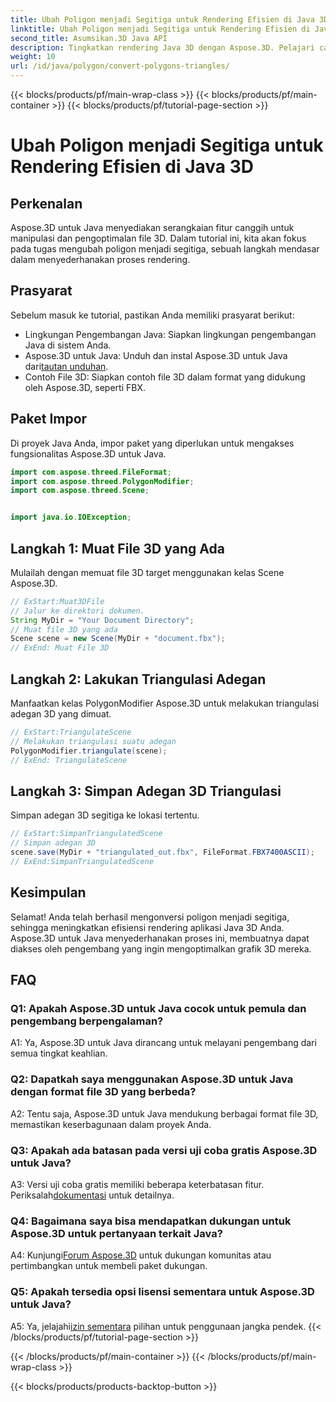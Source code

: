 ```yaml
---
title: Ubah Poligon menjadi Segitiga untuk Rendering Efisien di Java 3D
linktitle: Ubah Poligon menjadi Segitiga untuk Rendering Efisien di Java 3D
second_title: Asumsikan.3D Java API
description: Tingkatkan rendering Java 3D dengan Aspose.3D. Pelajari cara mengubah poligon menjadi segitiga untuk performa optimal. Unduh sekarang untuk pengalaman pengembangan 3D yang lancar.
weight: 10
url: /id/java/polygon/convert-polygons-triangles/
---
```


{{< blocks/products/pf/main-wrap-class >}}
{{< blocks/products/pf/main-container >}}
{{< blocks/products/pf/tutorial-page-section >}}

# Ubah Poligon menjadi Segitiga untuk Rendering Efisien di Java 3D

## Perkenalan

Aspose.3D untuk Java menyediakan serangkaian fitur canggih untuk manipulasi dan pengoptimalan file 3D. Dalam tutorial ini, kita akan fokus pada tugas mengubah poligon menjadi segitiga, sebuah langkah mendasar dalam menyederhanakan proses rendering.

## Prasyarat

Sebelum masuk ke tutorial, pastikan Anda memiliki prasyarat berikut:

- Lingkungan Pengembangan Java: Siapkan lingkungan pengembangan Java di sistem Anda.
-  Aspose.3D untuk Java: Unduh dan instal Aspose.3D untuk Java dari[tautan unduhan](https://releases.aspose.com/3d/java/).
- Contoh File 3D: Siapkan contoh file 3D dalam format yang didukung oleh Aspose.3D, seperti FBX.

## Paket Impor

Di proyek Java Anda, impor paket yang diperlukan untuk mengakses fungsionalitas Aspose.3D untuk Java.

```java
import com.aspose.threed.FileFormat;
import com.aspose.threed.PolygonModifier;
import com.aspose.threed.Scene;


import java.io.IOException;
```

## Langkah 1: Muat File 3D yang Ada

Mulailah dengan memuat file 3D target menggunakan kelas Scene Aspose.3D.

```java
// ExStart:Muat3DFile
// Jalur ke direktori dokumen.
String MyDir = "Your Document Directory";
// Muat file 3D yang ada
Scene scene = new Scene(MyDir + "document.fbx");
// ExEnd: Muat File 3D
```

## Langkah 2: Lakukan Triangulasi Adegan

Manfaatkan kelas PolygonModifier Aspose.3D untuk melakukan triangulasi adegan 3D yang dimuat.

```java
// ExStart:TriangulateScene
// Melakukan triangulasi suatu adegan
PolygonModifier.triangulate(scene);
// ExEnd: TriangulateScene
```

## Langkah 3: Simpan Adegan 3D Triangulasi

Simpan adegan 3D segitiga ke lokasi tertentu.

```java
// ExStart:SimpanTriangulatedScene
// Simpan adegan 3D
scene.save(MyDir + "triangulated_out.fbx", FileFormat.FBX7400ASCII);
// ExEnd:SimpanTriangulatedScene
```

## Kesimpulan

Selamat! Anda telah berhasil mengonversi poligon menjadi segitiga, sehingga meningkatkan efisiensi rendering aplikasi Java 3D Anda. Aspose.3D untuk Java menyederhanakan proses ini, membuatnya dapat diakses oleh pengembang yang ingin mengoptimalkan grafik 3D mereka.

## FAQ

### Q1: Apakah Aspose.3D untuk Java cocok untuk pemula dan pengembang berpengalaman?

A1: Ya, Aspose.3D untuk Java dirancang untuk melayani pengembang dari semua tingkat keahlian.

### Q2: Dapatkah saya menggunakan Aspose.3D untuk Java dengan format file 3D yang berbeda?

A2: Tentu saja, Aspose.3D untuk Java mendukung berbagai format file 3D, memastikan keserbagunaan dalam proyek Anda.

### Q3: Apakah ada batasan pada versi uji coba gratis Aspose.3D untuk Java?

A3: Versi uji coba gratis memiliki beberapa keterbatasan fitur. Periksalah[dokumentasi](https://reference.aspose.com/3d/java/) untuk detailnya.

### Q4: Bagaimana saya bisa mendapatkan dukungan untuk Aspose.3D untuk pertanyaan terkait Java?

 A4: Kunjungi[Forum Aspose.3D](https://forum.aspose.com/c/3d/18) untuk dukungan komunitas atau pertimbangkan untuk membeli paket dukungan.

### Q5: Apakah tersedia opsi lisensi sementara untuk Aspose.3D untuk Java?

 A5: Ya, jelajahi[izin sementara](https://purchase.aspose.com/temporary-license/) pilihan untuk penggunaan jangka pendek.
{{< /blocks/products/pf/tutorial-page-section >}}

{{< /blocks/products/pf/main-container >}}
{{< /blocks/products/pf/main-wrap-class >}}

{{< blocks/products/products-backtop-button >}}
